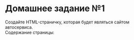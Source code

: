 # Домашнее задание №1

Создайте HTML-страничку, которая будет являться сайтом автосервиса.  
Содержание страницы:  
